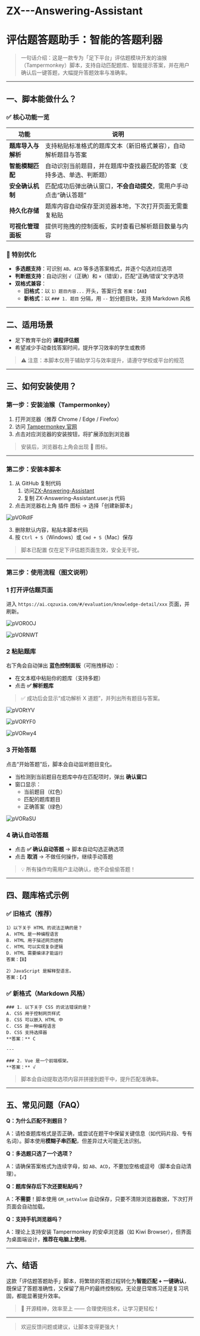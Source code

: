 # ZX---Answering-Assistant
# 评估题答题助手：智能的答题利器

> 一句话介绍：这是一款专为「足下平台」评估题模块开发的油猴（Tampermonkey）脚本，支持自动匹配题库、智能提示答案，并在用户确认后一键答题，大幅提升答题效率与准确率。
> 


---

## 一、脚本能做什么？

### ✅ 核心功能一览

| 功能 | 说明 |
| --- | --- |
| **题库导入与解析** | 支持粘贴标准格式的题库文本（新旧格式兼容），自动解析题目与答案 |
| **智能模糊匹配** | 自动识别当前题目，并在题库中查找最匹配的答案（支持多选、单选、判断题） |
| **安全确认机制** | 匹配成功后弹出确认窗口，**不会自动提交**，需用户手动点击“确认答题” |
| **持久化存储** | 题库内容自动保存至浏览器本地，下次打开页面无需重复粘贴 |
| **可视化管理面板** | 提供可拖拽的控制面板，实时查看已解析题目数量与内容 |

### 📌 特别优化

- **多选题支持**：可识别 `AB`、`ACD` 等多选答案格式，并逐个勾选对应选项
- **判断题支持**：自动识别 `√`（正确）和 `×`（错误），匹配“正确/错误”文字选项
- **双格式兼容**：
    - **旧格式**：以 `1）题目内容...` 开头，答案行含 `答案：【AB】`
    - **新格式**：以 `### 1. 题目` 分隔，用 `--` 划分题目块，支持 Markdown 风格

---

## 二、适用场景

- 足下教育平台的 **课程评估题**
- 希望减少手动查找答案时间，提升学习效率的学生或教师

> ⚠️ 注意：本脚本仅用于辅助学习与效率提升，请遵守学校或平台的规范
> 

---

## 三、如何安装使用？

### 第一步：安装油猴（Tampermonkey）

1. 打开浏览器（推荐 Chrome / Edge / Firefox）
2. 访问 [Tampermonkey 官网](https://www.tampermonkey.net/)
3. 点击对应浏览器的安装按钮，将扩展添加到浏览器

> 安装后，浏览器右上角会出现 🦒 图标。
> 

---

### 第二步：安装本脚本

1. 从 GitHub 复制代码
    1. 访问[ZX-Answering-Assistant](https://github.com/TianJiaJi/ZX-Answering-Assistant)
    2. 复制 ZX-Answering-Assistant.user.js 代码
2. 点击浏览器右上角 插件 图标 → 选择「创建新脚本」
    
![pVORdlF](https://s21.ax1x.com/2025/10/22/pVORdlF.png "1")
    
3. 删除默认内容，粘贴本脚本代码
4. 按 `Ctrl + S`（Windows）或 `Cmd + S`（Mac）保存

> 脚本已配置 仅在足下评估题页面生效，安全无干扰。
> 

---

### 第三步：使用流程（图文说明）

### **1️** 打开评估题页面

进入 `https://ai.cqzuxia.com/#/evaluation/knowledge-detail/xxx` 页面，并刷新。

![pVOR0OJ](vx_images/564104330109302.png "2")

![pVORNWT](vx_images/121823229170686.png "3")

### **2️** 粘贴题库

右下角会自动弹出 **蓝色控制面板**（可拖拽移动）：

- 在文本框中粘贴你的题库（支持多题）
- 点击 **✅ 解析题库**

> ✅ 成功后会显示“成功解析 X 道题”，并列出所有题目与答案。
> 

![pVORtYV](vx_images/253082528322030.png "4")

![pVORYF0](vx_images/396373126805632.png "5")

![pVORwy4](vx_images/533522299150962.png "6")

### **3️** 开始答题

点击“开始答题”后，脚本会自动监听题目变化。

- 当检测到当前题目在题库中存在匹配项时，弹出 **确认窗口**
- 窗口显示：
    - 当前题目（红色）
    - 匹配的题库题目
    - 正确答案（绿色）

![pVORaSU](vx_images/50882210208012.png "7")

### **4️** 确认自动答题

- 点击 **✅ 确认自动答题** → 脚本自动勾选正确选项
- 点击 **取消** → 不做任何操作，继续手动答题

> 💡 所有操作均需用户主动确认，绝不会偷偷答题！
> 

---

## 四、题库格式示例

### ✅ 旧格式（推荐）

```
1）以下关于 HTML 的说法正确的是？
A. HTML 是一种编程语言
B. HTML 用于描述网页结构
C. HTML 可以实现复杂逻辑
D. HTML 需要编译才能运行
答案：【B】

2）JavaScript 是解释型语言。
答案：【√】

```

### ✅ 新格式（Markdown 风格）

```
### 1. 以下关于 CSS 的说法错误的是？
A. CSS 用于控制网页样式
B. CSS 可以嵌入 HTML 中
C. CSS 是一种编程语言
D. CSS 支持选择器
**答案：** C

---

### 2. Vue 是一个前端框架。
**答案：** √

```

> 脚本会自动提取选项内容并拼接到题干中，提升匹配准确率。
> 

---

## 五、常见问题（FAQ）

**Q：为什么匹配不到题目？**

A：请检查题库格式是否正确，或尝试在题干中保留关键信息（如代码片段、专有名词）。脚本使用**模糊子串匹配**，但差异过大可能无法识别。

**Q：多选题只选了一个选项？**

A：请确保答案格式为连续字母，如 `AB`、`ACD`，不要加空格或逗号（脚本会自动清理）。

**Q：题库保存后下次还要粘贴吗？**

A：**不需要**！脚本使用 `GM_setValue` 自动保存，只要不清除浏览器数据，下次打开页面会自动加载。

**Q：支持手机浏览器吗？**

A：理论上支持安装 Tampermonkey 的安卓浏览器（如 Kiwi Browser），但界面为桌面端设计，**推荐在电脑上使用**。

---

## 六、结语

这款「评估题答题助手」脚本，将繁琐的答题过程转化为**智能匹配 + 一键确认**，既保证了答题准确性，又保留了用户的最终控制权。无论是日常练习还是复习巩固，都能显著提升效率。

> 🌟 开源精神，效率至上 —— 合理使用技术，让学习更轻松！
> 

---

> 欢迎反馈问题或建议，让脚本变得更强大！
>
